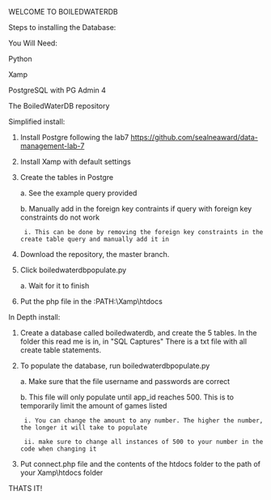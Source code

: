 WELCOME TO BOILEDWATERDB

Steps to installing the Database:

You Will Need: 

Python

Xamp

PostgreSQL with PG Admin 4

The BoiledWaterDB repository


Simplified install:
1. Install Postgre following the lab7 https://github.com/sealneaward/data-management-lab-7
2. Install Xamp with default settings
3. Create the tables in Postgre

	a. See the example query provided

	b. Manually add in the foreign key contraints if query with foreign key constraints do not work

		i. This can be done by removing the foreign key constraints in the create table query and manually add it in

4. Download the repository, the master branch.
5. Click boiledwaterdbpopulate.py

	a. Wait for it to finish

6. Put the php file in the :PATH:\Xamp\htdocs

In Depth install:
1. Create a database called boiledwaterdb, and create the 5 tables. In the folder this read me is in, in "SQL Captures" There is a txt file with all create table statements.
2. To populate the database, run boiledwaterdbpopulate.py

	a. Make sure that the file username and passwords are correct

	b. This file will only populate until app_id reaches 500. This is to temporarily limit the amount of games listed

		i. You can change the amount to any number. The higher the number, the longer it will take to populate

		ii. make sure to change all instances of 500 to your number in the code when changing it

3. Put connect.php file and the contents of the htdocs folder to the path of your Xamp\htdocs folder




THATS IT!








